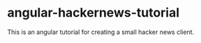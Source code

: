 # angular-hackernews-tutorial
This is an angular tutorial for creating a small hacker news client. 
